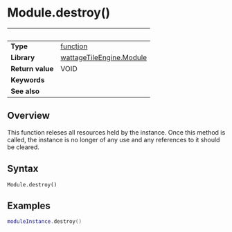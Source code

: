 # Module.destroy()

|                      | &nbsp; 
| -------------------- | ---------------------------------------------------------------
| __Type__             | [function](http://docs.coronalabs.com/api/type/Function.html)
| __Library__          | [wattageTileEngine.Module](type_module.markdown)
| __Return value__     | VOID
| __Keywords__         | 
| __See also__         | 


## Overview

This function releses all resources held by the instance.  Once this
method is called, the instance is no longer of any use and any
references to it should be cleared.


## Syntax

	Module.destroy()

## Examples

``````lua
moduleInstance.destroy()
``````
